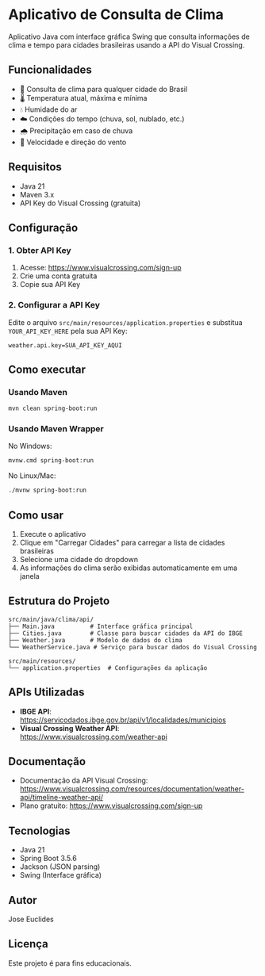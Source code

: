 # Aplicativo de Consulta de Clima

Aplicativo Java com interface gráfica Swing que consulta informações de clima e tempo para cidades brasileiras usando a API do Visual Crossing.

## Funcionalidades

- 📍 Consulta de clima para qualquer cidade do Brasil
- 🌡️ Temperatura atual, máxima e mínima
- 💧 Humidade do ar
- ☁️ Condições do tempo (chuva, sol, nublado, etc.)
- 🌧️ Precipitação em caso de chuva
- 💨 Velocidade e direção do vento

## Requisitos

- Java 21
- Maven 3.x
- API Key do Visual Crossing (gratuita)

## Configuração

### 1. Obter API Key

1. Acesse: https://www.visualcrossing.com/sign-up
2. Crie uma conta gratuita
3. Copie sua API Key

### 2. Configurar a API Key

Edite o arquivo `src/main/resources/application.properties` e substitua `YOUR_API_KEY_HERE` pela sua API Key:

```properties
weather.api.key=SUA_API_KEY_AQUI
```

## Como executar

### Usando Maven

```bash
mvn clean spring-boot:run
```

### Usando Maven Wrapper

No Windows:
```bash
mvnw.cmd spring-boot:run
```

No Linux/Mac:
```bash
./mvnw spring-boot:run
```

## Como usar

1. Execute o aplicativo
2. Clique em "Carregar Cidades" para carregar a lista de cidades brasileiras
3. Selecione uma cidade do dropdown
4. As informações do clima serão exibidas automaticamente em uma janela

## Estrutura do Projeto

```
src/main/java/clima/api/
├── Main.java          # Interface gráfica principal
├── Cities.java        # Classe para buscar cidades da API do IBGE
├── Weather.java       # Modelo de dados do clima
└── WeatherService.java # Serviço para buscar dados do Visual Crossing

src/main/resources/
└── application.properties  # Configurações da aplicação
```

## APIs Utilizadas

- **IBGE API**: https://servicodados.ibge.gov.br/api/v1/localidades/municipios
- **Visual Crossing Weather API**: https://www.visualcrossing.com/weather-api

## Documentação

- Documentação da API Visual Crossing: https://www.visualcrossing.com/resources/documentation/weather-api/timeline-weather-api/
- Plano gratuito: https://www.visualcrossing.com/sign-up

## Tecnologias

- Java 21
- Spring Boot 3.5.6
- Jackson (JSON parsing)
- Swing (Interface gráfica)

## Autor

Jose Euclides

## Licença

Este projeto é para fins educacionais.

